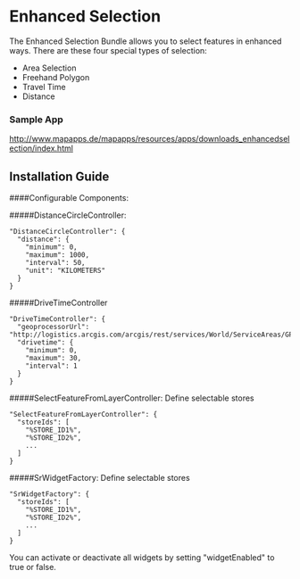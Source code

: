 # Enhanced Selection

The Enhanced Selection Bundle allows you to select features in enhanced ways. There are these four special types of selection:
- Area Selection
- Freehand Polygon
- Travel Time
- Distance

### Sample App ###
http://www.mapapps.de/mapapps/resources/apps/downloads_enhancedselection/index.html

Installation Guide
------------------
####Configurable Components:

#####DistanceCircleController:
```
"DistanceCircleController": {
  "distance": {
    "minimum": 0,
    "maximum": 1000,
    "interval": 50,
    "unit": "KILOMETERS"
  }
}
```
#####DriveTimeController
```
"DriveTimeController": {
  "geoprocessorUrl": "http://logistics.arcgis.com/arcgis/rest/services/World/ServiceAreas/GPServer/GenerateServiceAreas",
  "drivetime": {
    "minimum": 0,
    "maximum": 30,
    "interval": 1
  }
}
```
#####SelectFeatureFromLayerController:
Define selectable stores
```
"SelectFeatureFromLayerController": {
  "storeIds": [
    "%STORE_ID1%",
    "%STORE_ID2%",
    ...
  ]
}
```
#####SrWidgetFactory:
Define selectable stores
```
"SrWidgetFactory": {
  "storeIds": [
    "%STORE_ID1%",
    "%STORE_ID2%",
    ...
  ]
}
```

You can activate or deactivate all widgets by setting "widgetEnabled" to true or false.
